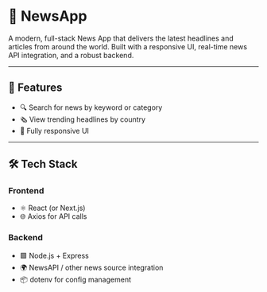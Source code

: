 # 📰 NewsApp

A modern, full-stack News App that delivers the latest headlines and articles from around the world. Built with a responsive UI, real-time news API integration, and a robust backend.

---

## 🌟 Features

- 🔍 Search for news by keyword or category
- 🗞️ View trending headlines by country
- 📱 Fully responsive UI

---

## 🛠️ Tech Stack

### Frontend
- ⚛️ React (or Next.js)
- 🌐 Axios for API calls

### Backend
- 🟩 Node.js + Express
- 🌍 NewsAPI / other news source integration
- 📦 dotenv for config management



